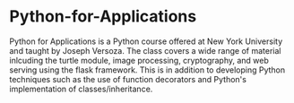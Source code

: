 # Python-for-Applications

Python for Applications is a Python course offered at New York University and taught by Joseph Versoza. The class covers a wide range of material inlcuding the turtle module, image processing, cryptography, and web serving using the flask framework. This is in addition to developing Python techniques such as the use of function decorators and Python's implementation of classes/inheritance. 
